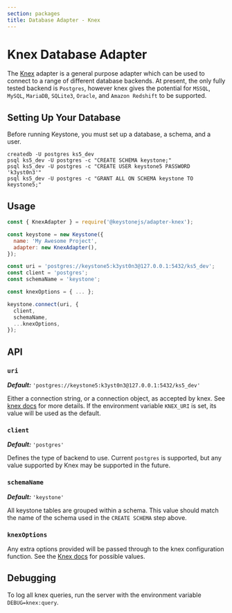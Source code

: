 ```yaml
---
section: packages
title: Database Adapter - Knex
---
```


# Knex Database Adapter

The [Knex](https://knexjs.org/#changelog) adapter is a general purpose adapter which can be used to connect to a range of different database backends.
At present, the only fully tested backend is `Postgres`, however knex gives the potential for `MSSQL`, `MySQL`, `MariaDB`, `SQLite3`, `Oracle`, and `Amazon Redshift` to be supported.

## Setting Up Your Database

Before running Keystone, you must set up a database, a schema, and a user.

```shell
createdb -U postgres ks5_dev
psql ks5_dev -U postgres -c "CREATE SCHEMA keystone;"
psql ks5_dev -U postgres -c "CREATE USER keystone5 PASSWORD 'k3yst0n3'"
psql ks5_dev -U postgres -c "GRANT ALL ON SCHEMA keystone TO keystone5;"
```

## Usage

```javascript
const { KnexAdapter } = require('@keystonejs/adapter-knex');

const keystone = new Keystone({
  name: 'My Awesome Project',
  adapter: new KnexAdapter(),
});

const uri = 'postgres://keystone5:k3yst0n3@127.0.0.1:5432/ks5_dev';
const client = 'postgres';
const schemaName = 'keystone';

const knexOptions = { ... };

keystone.connect(uri, {
  client,
  schemaName,
  ...knexOptions,
});
```

## API

### `uri`

_**Default:**_ `'postgres://keystone5:k3yst0n3@127.0.0.1:5432/ks5_dev'`

Either a connection string, or a connection object, as accepted by knex.
See [knex docs](https://knexjs.org/#Installation-client) for more details.
If the environment variable `KNEX_URI` is set, its value will be used as the default.

### `client`

_**Default:**_ `'postgres'`

Defines the type of backend to use. Current `postgres` is supported, but any value supported by Knex may be supported in the future.

### `schemaName`

_**Default:**_ `'keystone'`

All keystone tables are grouped within a schema. This value should match the name of the schema used in the `CREATE SCHEMA` step above.

### `knexOptions`

Any extra options provided will be passed through to the knex configuration function. See the [Knex docs](https://knexjs.org/#Installation-client) for possible values.

## Debugging

To log all knex queries, run the server with the environment variable `DEBUG=knex:query`.
